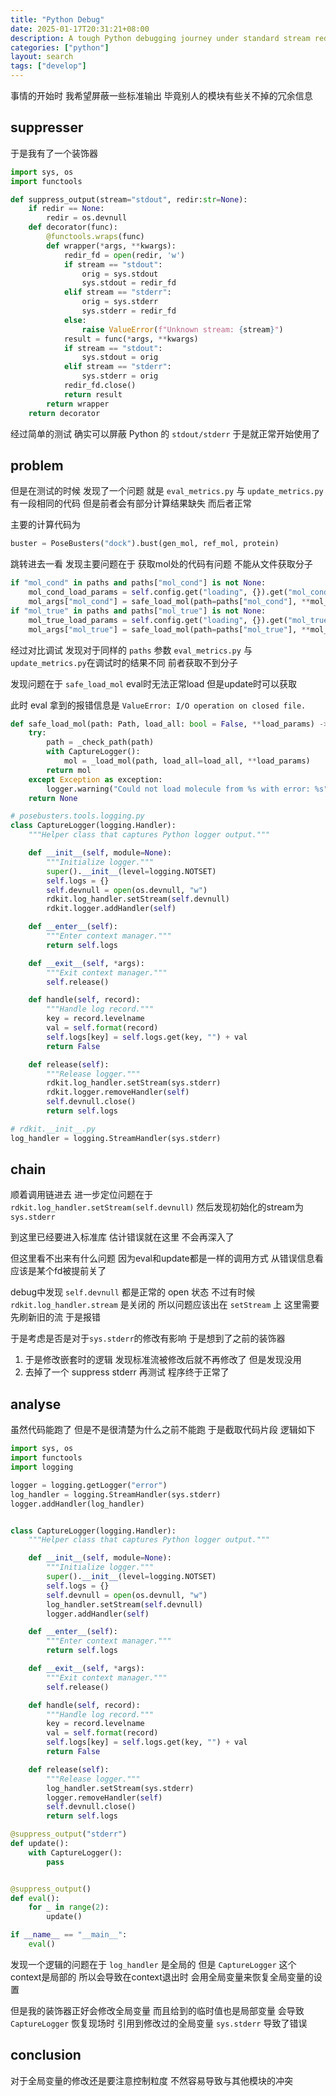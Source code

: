 ```yaml
---
title: "Python Debug"
date: 2025-01-17T20:31:21+08:00
description: A tough Python debugging journey under standard stream redirection
categories: ["python"]
layout: search
tags: ["develop"]
---
```


事情的开始时 我希望屏蔽一些标准输出 毕竟别人的模块有些关不掉的冗余信息

## suppresser

于是我有了一个装饰器

```python
import sys, os
import functools

def suppress_output(stream="stdout", redir:str=None):
    if redir == None:
        redir = os.devnull
    def decorator(func):
        @functools.wraps(func)
        def wrapper(*args, **kwargs):
            redir_fd = open(redir, 'w')
            if stream == "stdout":
                orig = sys.stdout
                sys.stdout = redir_fd
            elif stream == "stderr":
                orig = sys.stderr
                sys.stderr = redir_fd
            else:
                raise ValueError(f"Unknown stream: {stream}")
            result = func(*args, **kwargs)
            if stream == "stdout":
                sys.stdout = orig
            elif stream == "stderr":
                sys.stderr = orig
            redir_fd.close()
            return result
        return wrapper
    return decorator
```

经过简单的测试 确实可以屏蔽 Python 的 `stdout/stderr` 于是就正常开始使用了

## problem

但是在测试的时候 发现了一个问题 就是 `eval_metrics.py` 与 `update_metrics.py` 有一段相同的代码 但是前者会有部分计算结果缺失 而后者正常

主要的计算代码为
```python
buster = PoseBusters("dock").bust(gen_mol, ref_mol, protein)
```

跳转进去一看 发现主要问题在于 获取mol处的代码有问题 不能从文件获取分子

```python
if "mol_cond" in paths and paths["mol_cond"] is not None:
    mol_cond_load_params = self.config.get("loading", {}).get("mol_cond", {})
    mol_args["mol_cond"] = safe_load_mol(path=paths["mol_cond"], **mol_cond_load_params)
if "mol_true" in paths and paths["mol_true"] is not None:
    mol_true_load_params = self.config.get("loading", {}).get("mol_true", {})
    mol_args["mol_true"] = safe_load_mol(path=paths["mol_true"], **mol_true_load_params)
```

经过对比调试 发现对于同样的 `paths` 参数 `eval_metrics.py` 与 `update_metrics.py`在调试时的结果不同 前者获取不到分子

发现问题在于 `safe_load_mol`  eval时无法正常load 但是update时可以获取

此时 eval 拿到的报错信息是 `ValueError: I/O operation on closed file.`

```python
def safe_load_mol(path: Path, load_all: bool = False, **load_params) -> Mol | None:
    try:
        path = _check_path(path)
        with CaptureLogger():
            mol = _load_mol(path, load_all=load_all, **load_params)
        return mol
    except Exception as exception:
        logger.warning("Could not load molecule from %s with error: %s", path, exception)
    return None

# posebusters.tools.logging.py
class CaptureLogger(logging.Handler):
    """Helper class that captures Python logger output."""

    def __init__(self, module=None):
        """Initialize logger."""
        super().__init__(level=logging.NOTSET)
        self.logs = {}
        self.devnull = open(os.devnull, "w")
        rdkit.log_handler.setStream(self.devnull)
        rdkit.logger.addHandler(self)

    def __enter__(self):
        """Enter context manager."""
        return self.logs

    def __exit__(self, *args):
        """Exit context manager."""
        self.release()

    def handle(self, record):
        """Handle log record."""
        key = record.levelname
        val = self.format(record)
        self.logs[key] = self.logs.get(key, "") + val
        return False

    def release(self):
        """Release logger."""
        rdkit.log_handler.setStream(sys.stderr)
        rdkit.logger.removeHandler(self)
        self.devnull.close()
        return self.logs

# rdkit.__init__.py
log_handler = logging.StreamHandler(sys.stderr)
```

## chain

顺着调用链进去 进一步定位问题在于 `rdkit.log_handler.setStream(self.devnull)` 然后发现初始化的stream为 `sys.stderr`

到这里已经要进入标准库 估计错误就在这里 不会再深入了

但这里看不出来有什么问题 因为eval和update都是一样的调用方式 从错误信息看 应该是某个fd被提前关了

debug中发现 `self.devnull` 都是正常的 open 状态 不过有时候 `rdkit.log_handler.stream` 是关闭的 所以问题应该出在 `setStream` 上 这里需要先刷新旧的流 于是报错

于是考虑是否是对于`sys.stderr`的修改有影响 于是想到了之前的装饰器
1. 于是修改嵌套时的逻辑 发现标准流被修改后就不再修改了 但是发现没用
2. 去掉了一个 suppress stderr 再测试 程序终于正常了

## analyse

虽然代码能跑了 但是不是很清楚为什么之前不能跑 于是截取代码片段 逻辑如下

```python
import sys, os
import functools
import logging

logger = logging.getLogger("error")
log_handler = logging.StreamHandler(sys.stderr)
logger.addHandler(log_handler)


class CaptureLogger(logging.Handler):
    """Helper class that captures Python logger output."""

    def __init__(self, module=None):
        """Initialize logger."""
        super().__init__(level=logging.NOTSET)
        self.logs = {}
        self.devnull = open(os.devnull, "w")
        log_handler.setStream(self.devnull)
        logger.addHandler(self)

    def __enter__(self):
        """Enter context manager."""
        return self.logs

    def __exit__(self, *args):
        """Exit context manager."""
        self.release()

    def handle(self, record):
        """Handle log record."""
        key = record.levelname
        val = self.format(record)
        self.logs[key] = self.logs.get(key, "") + val
        return False

    def release(self):
        """Release logger."""
        log_handler.setStream(sys.stderr)
        logger.removeHandler(self)
        self.devnull.close()
        return self.logs

@suppress_output("stderr")
def update():
    with CaptureLogger():
        pass


@suppress_output()
def eval():
    for _ in range(2):
        update()

if __name__ == "__main__":
    eval()
```

发现一个逻辑的问题在于 `log_handler` 是全局的 但是 `CaptureLogger` 这个context是局部的 所以会导致在context退出时 会用全局变量来恢复全局变量的设置

但是我的装饰器正好会修改全局变量 而且给到的临时值也是局部变量 会导致 `CaptureLogger` 恢复现场时 引用到修改过的全局变量 `sys.stderr` 导致了错误


## conclusion

对于全局变量的修改还是要注意控制粒度 不然容易导致与其他模块的冲突